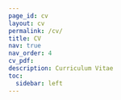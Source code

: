 ```yaml
---
page_id: cv
layout: cv
permalink: /cv/
title: CV
nav: true
nav_order: 4
cv_pdf:
description: Curriculum Vitae
toc:
  sidebar: left
---
```

